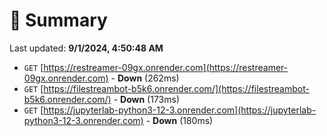# 📖 Summary
Last updated: **9/1/2024, 4:50:48 AM**

- `GET` [https://restreamer-09gx.onrender.com](https://restreamer-09gx.onrender.com) - **Down** (262ms)
- `GET` [https://filestreambot-b5k6.onrender.com/](https://filestreambot-b5k6.onrender.com/) - **Down** (173ms)
- `GET` [https://jupyterlab-python3-12-3.onrender.com](https://jupyterlab-python3-12-3.onrender.com) - **Down** (180ms)
